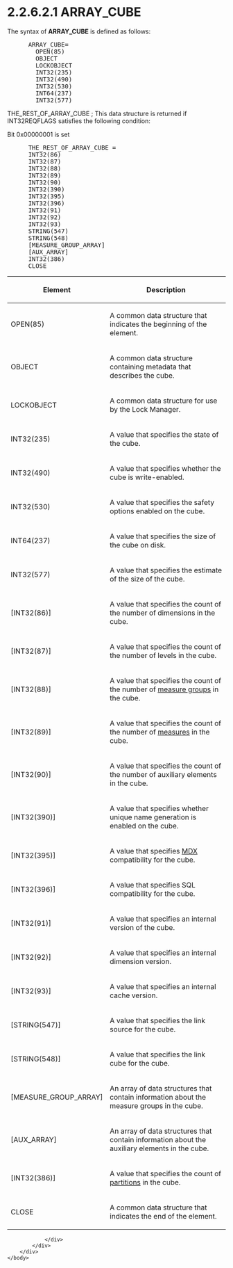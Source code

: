 <html dir="LTR" xmlns:mshelp="http://msdn.microsoft.com/mshelp" xmlns:ddue="http://ddue.schemas.microsoft.com/authoring/2003/5" xmlns:xlink="http://www.w3.org/1999/xlink" xmlns:tool="http://www.microsoft.com/tooltip">
    <head>
        <meta http-equiv="Content-Type" content="text/html; CHARSET=utf-8"></meta>
        <meta name="save" content="history"></meta>
        <title>2.2.6.2.1 ARRAY_CUBE</title>
        <xml>
            <mshelp:toctitle title="2.2.6.2.1 ARRAY_CUBE"></mshelp:toctitle>
            <mshelp:rltitle title="[MS-SSAS8]: ARRAY_CUBE"></mshelp:rltitle>
            <mshelp:keyword index="A" term="ec1f87f4-8d63-4ded-833a-dd1b55e880dd"></mshelp:keyword>
            <mshelp:attr name="DCSext.ContentType" value="open specification"></mshelp:attr>
            <mshelp:attr name="AssetID" value="ec1f87f4-8d63-4ded-833a-dd1b55e880dd"></mshelp:attr>
            <mshelp:attr name="TopicType" value="kbRef"></mshelp:attr>
            <mshelp:attr name="DCSext.Title" value="[MS-SSAS8]: ARRAY_CUBE" />
        </xml>
    </head>
    <body>
        <div id="header">
            <h1 class="heading">2.2.6.2.1 ARRAY_CUBE</h1>
        </div>
        <div id="mainSection">
            <div id="mainBody">
                <div id="allHistory" class="saveHistory"></div>
                <div id="sectionSection0" class="section" name="collapseableSection">
                    

<p>The syntax of <b>ARRAY_CUBE</b> is defined as
follows:           </p>

<dl>
<dd>
<div><pre> ARRAY_CUBE=
   OPEN(85)
   OBJECT
   LOCKOBJECT
   INT32(235)
   INT32(490)
   INT32(530)
   INT64(237)
   INT32(577)
</pre></div>
</dd></dl>

<p>THE_REST_OF_ARRAY_CUBE ; This data structure is returned if
INT32REQFLAGS satisfies the following condition:</p>

<p>Bit 0x00000001 is set           </p>

<dl>
<dd>
<div><pre> THE_REST_OF_ARRAY_CUBE =
 INT32(86)
 INT32(87) 
 INT32(88) 
 INT32(89) 
 INT32(90) 
 INT32(390) 
 INT32(395)
 INT32(396) 
 INT32(91)
 INT32(92)
 INT32(93)
 STRING(547)
 STRING(548) 
 [MEASURE_GROUP_ARRAY]
 [AUX_ARRAY]
 INT32(386) 
 CLOSE
</pre></div>
</dd></dl>

<table>
 <thead>
  <tr>
   <th>
   <p>Element</p>
   </th>
   <th>
   <p>Description</p>
   </th>
  </tr>
 </thead>
 <tr>
  <td>
  <p>OPEN(85)</p>
  </td>
  <td>
  <p>A common data structure that indicates the beginning
  of the element.</p>
  </td>
 </tr>
 <tr>
  <td>
  <p>OBJECT</p>
  </td>
  <td>
  <p>A common data structure containing metadata that
  describes the cube.</p>
  </td>
 </tr>
 <tr>
  <td>
  <p>LOCKOBJECT</p>
  </td>
  <td>
  <p>A common data structure for use by the Lock Manager.</p>
  </td>
 </tr>
 <tr>
  <td>
  <p>INT32(235)</p>
  </td>
  <td>
  <p>A value that specifies the state of the cube.</p>
  </td>
 </tr>
 <tr>
  <td>
  <p>INT32(490)</p>
  </td>
  <td>
  <p>A value that specifies whether the cube is
  write-enabled.</p>
  </td>
 </tr>
 <tr>
  <td>
  <p>INT32(530)</p>
  </td>
  <td>
  <p>A value that specifies the safety options enabled on
  the cube.</p>
  </td>
 </tr>
 <tr>
  <td>
  <p>INT64(237)</p>
  </td>
  <td>
  <p>A value that specifies the size of the cube on disk.</p>
  </td>
 </tr>
 <tr>
  <td>
  <p>INT32(577)</p>
  </td>
  <td>
  <p>A value that specifies the estimate of the size of the
  cube.</p>
  </td>
 </tr>
 <tr>
  <td>
  <p>[INT32(86)]</p>
  </td>
  <td>
  <p>A value that specifies the count of the number of
  dimensions in the cube.</p>
  </td>
 </tr>
 <tr>
  <td>
  <p>[INT32(87)]</p>
  </td>
  <td>
  <p>A value that specifies the count of the number of
  levels in the cube.</p>
  </td>
 </tr>
 <tr>
  <td>
  <p>[INT32(88)]</p>
  </td>
  <td>
  <p>A value that specifies the count of the number of <a href="c527450b-f5bd-424b-8c98-ba6365288f35.md#gt_1f51f60a-8a0f-4b0d-9e7e-80cbd596e164">measure groups</a> in the
  cube.</p>
  </td>
 </tr>
 <tr>
  <td>
  <p>[INT32(89)]</p>
  </td>
  <td>
  <p>A value that specifies the count of the number of <a href="c527450b-f5bd-424b-8c98-ba6365288f35.md#gt_70548cb6-ef0e-4f2a-8e34-7293a9df8998">measures</a> in the cube.</p>
  </td>
 </tr>
 <tr>
  <td>
  <p>[INT32(90)]</p>
  </td>
  <td>
  <p>A value that specifies the count of the number of
  auxiliary elements in the cube.</p>
  </td>
 </tr>
 <tr>
  <td>
  <p>[INT32(390)]</p>
  </td>
  <td>
  <p>A value that specifies whether unique name generation
  is enabled on the cube.</p>
  </td>
 </tr>
 <tr>
  <td>
  <p>[INT32(395)]</p>
  </td>
  <td>
  <p>A value that specifies <a href="c527450b-f5bd-424b-8c98-ba6365288f35.md#gt_9b631ff5-dc89-45f0-a1c2-db6981e4804f">MDX</a> compatibility for the
  cube.</p>
  </td>
 </tr>
 <tr>
  <td>
  <p>[INT32(396)]</p>
  </td>
  <td>
  <p>A value that specifies SQL compatibility for the cube.</p>
  </td>
 </tr>
 <tr>
  <td>
  <p>[INT32(91)]</p>
  </td>
  <td>
  <p>A value that specifies an internal version of the
  cube.</p>
  </td>
 </tr>
 <tr>
  <td>
  <p>[INT32(92)]</p>
  </td>
  <td>
  <p>A value that specifies an internal dimension version.</p>
  </td>
 </tr>
 <tr>
  <td>
  <p>[INT32(93)]</p>
  </td>
  <td>
  <p>A value that specifies an internal cache version.</p>
  </td>
 </tr>
 <tr>
  <td>
  <p>[STRING(547)]</p>
  </td>
  <td>
  <p>A value that specifies the link source for the cube.</p>
  </td>
 </tr>
 <tr>
  <td>
  <p>[STRING(548)]</p>
  </td>
  <td>
  <p>A value that specifies the link cube for the cube.</p>
  </td>
 </tr>
 <tr>
  <td>
  <p>[MEASURE_GROUP_ARRAY]</p>
  </td>
  <td>
  <p>An array of data structures that contain information
  about the measure groups in the cube.</p>
  </td>
 </tr>
 <tr>
  <td>
  <p>[AUX_ARRAY]</p>
  </td>
  <td>
  <p>An array of data structures that contain information
  about the auxiliary elements in the cube.</p>
  </td>
 </tr>
 <tr>
  <td>
  <p>[INT32(386)]</p>
  </td>
  <td>
  <p>A value that specifies the count of <a href="c527450b-f5bd-424b-8c98-ba6365288f35.md#gt_2f24f458-7d39-47a2-93f7-de433ea85c75">partitions</a> in the cube.</p>
  </td>
 </tr>
 <tr>
  <td>
  <p>CLOSE</p>
  </td>
  <td>
  <p>A common data structure that indicates the end of the
  element.</p>
  </td>
 </tr>
</table>

<p> </p>


                </div>
            </div>
        </div>
    </body>
</html>